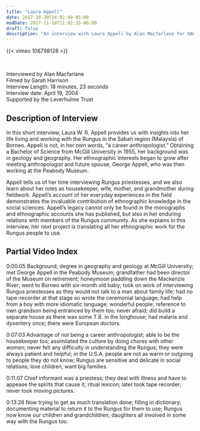 ```yaml
---
title: "Laura Appell"
date: 2017-10-30T14:02:49-05:00
modDate: 2017-11-18T11:02:35-06:00
draft: false
description: "An interview with Laura Appell by Alan Macfarlane for HAU's video archive of Ancestors interviews"
---
```


{{< vimeo 106798128 >}}

&nbsp;

Interviewed by Alan Macfarlane\
Filmed by Sarah Harrison\
Interview Length: 18 minutes, 23 seconds\
Interview date: April 19, 2004\
Supported by the Leverhulme Trust

## Description of Interview

In this short interview, Laura W. R. Appell provides us with insights into her life living and working with the Rungus in the Sabah region (Malaysia) of Borneo. Appell is not, in her own words, “a career anthropologist.” Obtaining a Bachelor of Science from McGill University in 1955, her background was in geology and geography. Her ethnographic interests began to grow after meeting anthropologist and future spouse, George Appell, who was then working at the Peabody Museum.

Appell tells us of her time interviewing Rungus priestesses, and we also learn about her roles as housekeeper, wife, mother, and grandmother during fieldwork. Appell’s account of her everyday experiences in the field demonstrates the invaluable contribution of ethnographic knowledge in the social sciences. Appell’s legacy cannot only be found in the monographs and ethnographic accounts she has published, but also in her enduring relations with members of the Rungus community. As she explains in this interview, her next project is translating all her ethnographic work for the Rungus people to use.

## Partial Video Index

0:00:05 Background; degree in geography and geology at McGill University; met George Appell in the Peabody Museum; grandfather had been director of the Museum on retirement; honeymoon paddling down the Mackenzie River; went to Borneo with six-month old baby; took on work of interviewing Rungus priestesses as they would not talk to a man about family life; had no tape-recorder at that stage so wrote the ceremonial language; had help from a boy with more idiomatic language; wonderful people; reference to own grandson being entranced by them too; never afraid; did build a separate house as there was some T.B. in the longhouse; had malaria and dysentery once; there were European doctors.

0:07:03 Advantage of not being a career anthropologist; able to be the housekeeper too; assimilated the culture by doing chores with other women; never felt any difficulty in understanding the Rungus; they were always patient and helpful; in the U.S.A. people are not as warm or outgoing to people they do not know; Rungus are sensitive and delicate in social relations; love children, want big families.

0:11.07 Chief informant was a priestess; they deal with illness and have to appease the spirits that cause it; ritual lexicon; later took tape recorder; never took moving pictures.

0:13:28 Now trying to get as much translation done; filling in dictionary; documenting material to return it to the Rungus for them to use; Rungus now know our children and grandchildren; daughters all involved in some way with the Rungus too. 
